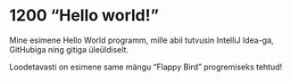 # 1200 “Hello world!”

Mine esimene Hello World programm, mille abil tutvusin IntelliJ Idea-ga, GitHubiga ning gitiga üleüldiselt.

Loodetavasti on esimene same mängu “Flappy Bird” progremiseks tehtud!